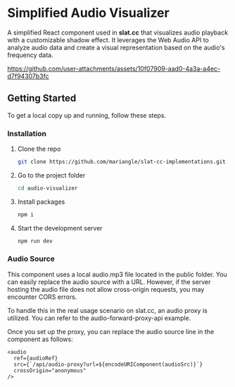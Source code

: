# Simplified Audio Visualizer

A simplified React component used in **slat.cc** that visualizes audio playback with a customizable shadow effect. It leverages the Web Audio API to analyze audio data and create a visual representation based on the audio's frequency data.

https://github.com/user-attachments/assets/10f07909-aad0-4a3a-a4ec-d7f94307b3fc

## Getting Started


To get a local copy up and running, follow these steps.

### Installation

1. Clone the repo

   ```sh
   git clone https://github.com/mariangle/slat-cc-implementations.git
   ```

2. Go to the project folder

   ```sh
   cd audio-visualizer
   ```

3. Install packages

   ```sh
   npm i
   ```

4. Start the development server
   ```sh
   npm run dev
   ```

### Audio Source

This component uses a local audio.mp3 file located in the public folder. You can easily replace the audio source with a URL. However, if the server hosting the audio file does not allow cross-origin requests, you may encounter CORS errors.

To handle this in the real usage scenario on slat.cc, an audio proxy is utilized. You can refer to the audio-forward-proxy-api example.

Once you set up the proxy, you can replace the audio source line in the component as follows:

```tsx
<audio
  ref={audioRef}
  src={`/api/audio-proxy?url=${encodeURIComponent(audioSrc)}`}
  crossOrigin="anonymous"
/>
```
